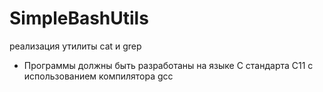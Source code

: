 # SimpleBashUtils
реализация утилиты cat  и grep

- Программы должны быть разработаны на языке С стандарта C11 с использованием компилятора gcc


